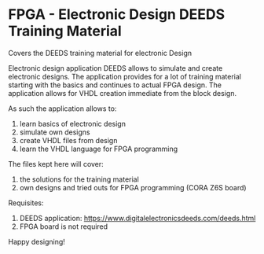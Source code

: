 # FPGA - Electronic Design DEEDS Training Material
 Covers the DEEDS training material for electronic Design

Electronic design application DEEDS allows to simulate and create electronic designs.
The application provides for a lot of training material starting with the basics and continues to actual FPGA design.
The application allows for VHDL creation immediate from the block design.

As such the application allows to:
1) learn basics of electronic design
2) simulate own designs
3) create VHDL files from design
4) learn the VHDL language for FPGA programming

The files kept here will cover:
1) the solutions for the training material
2) own designs and tried outs for FPGA programming (CORA Z6S board)

Requisites:
1) DEEDS application: https://www.digitalelectronicsdeeds.com/deeds.html
2) FPGA board is not required

Happy designing!
